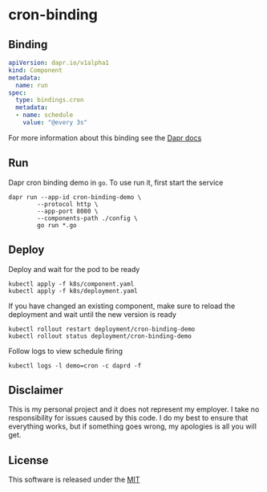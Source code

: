 # cron-binding

## Binding

```yaml
apiVersion: dapr.io/v1alpha1
kind: Component
metadata:
  name: run
spec:
  type: bindings.cron
  metadata:
  - name: schedule
    value: "@every 3s"
```

For more information about this binding see the [Dapr docs](https://github.com/dapr/docs/blob/master/reference/specs/bindings/cron.md)

## Run 

Dapr cron binding demo in `go`. To use run it, first start the service

```shell
dapr run --app-id cron-binding-demo \
	    --protocol http \
	    --app-port 8080 \
	    --components-path ./config \
	    go run *.go
```


## Deploy

Deploy and wait for the pod to be ready 

```shell
kubectl apply -f k8s/component.yaml
kubectl apply -f k8s/deployment.yaml
```

If you have changed an existing component, make sure to reload the deployment and wait until the new version is ready

```shell
kubectl rollout restart deployment/cron-binding-demo
kubectl rollout status deployment/cron-binding-demo
```

Follow logs to view schedule firing 

```shell
kubectl logs -l demo=cron -c daprd -f
```

## Disclaimer

This is my personal project and it does not represent my employer. I take no responsibility for issues caused by this code. I do my best to ensure that everything works, but if something goes wrong, my apologies is all you will get.

## License

This software is released under the [MIT](../LICENSE)



